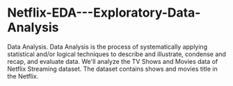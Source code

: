 # Netflix-EDA---Exploratory-Data-Analysis
Data Analysis. Data Analysis is the process of systematically applying statistical and/or logical techniques to describe and illustrate, condense and recap, and evaluate data.  We'll analyze the TV Shows and Movies data of Netflix Streaming dataset. The dataset contains shows and movies title in the Netflix. 
